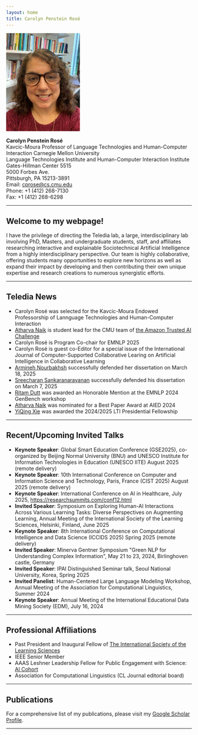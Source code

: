 ```yaml
---
layout: home
title: Carolyn Penstein Rosé
---
```



<img src="./Carolyn.jpg" alt="Carolyn Penstein Rosé" width="200">

**Carolyn Penstein Rosé**  
Kavcic-Moura Professor of Language Technologies and Human-Computer Interaction 
Carnegie Mellon University  
Language Technologies Institute and Human-Computer Interaction Institute  
Gates-Hillman Center 5515  
5000 Forbes Ave.  
Pittsburgh, PA 15213-3891  
Email: [cprose@cs.cmu.edu](mailto:cprose@cs.cmu.edu)  
Phone: +1 (412) 268-7130  
Fax: +1 (412) 268-6298  

---

## Welcome to my webpage!

I have the privilege of directing the Teledia lab, a large, interdisciplinary lab involving PhD, Masters, and undergraduate students, staff, and affiliates researching interactive and explainable Sociotechnical Artificial Intelligence from a highly interdisciplinary perspective. Our team is highly collaborative, offering students many opportunities to explore new horizons as well as expand their impact by developing and then contributing their own unique expertise and research creations to numerous synergistic efforts.

---

## Teledia News

- Carolyn Rosé was selected for the Kavcic-Moura Endowed Professorship of Lannguage Technologies and Human-Computer Interaction
- [Atharva Naik](https://atharva-naik.github.io/) is student lead for the CMU team of [the Amazon Trusted AI Challenge](https://www.amazon.science/amazon-nova-ai-challenge-accelerating-the-field-of-generative-ai)
- Carolyn Rosé is Program Co-chair for EMNLP 2025
- Carolyn Rosé is guest co-Editor for a special issue of the International Journal of Computer-Supported Collaborative Learing on Artificial Intelligence in Collaborative Learning
- [Armineh Nourbakhsh](https://scholar.google.com/citations?user=Itf3MeIAAAAJ&hl=en) successfully defended her dissertation on March 18, 2025
- [Sreecharan Sankaranarayanan](https://www.linkedin.com/in/sreecharansankaranarayanan/) successfully defended his dissertation on March 7, 2025
- [Ritam Dutt](https://shorit.github.io/) was awarded an Honorable Mention at the EMNLP 2024 GenBench workshop
- [Atharva Naik](https://atharva-naik.github.io/) was nominated for a Best Paper Award at AIED 2024
- [YiQing Xie](https://yiqingxyq.github.io/) was awarded the 2024/2025 LTI Presidential Fellowship

---

## Recent/Upcoming Invited Talks

- **Keynote Speaker**: Global Smart Education Conference (GSE2025), co-organized by Beijing Normal University (BNU) and UNESCO Institute for Information Technologies in Education (UNESCO IITE) August 2025 (remote delivery)
- **Keynote Speaker**: 10th International Conference on Computer and Information Science and Technology, Paris, France (CIST 2025) August 2025 (remote delivery)
- **Keynote Speaker**: International Conference on AI in Healthcare, July 2025, https://researchsummits.com/conf12.html 
- **Invited Speaker**: Symposium on Exploring Human-AI Interactions Across Various Learning Tasks: Diverse Perspectives on Augmenting Learning, Annual Meeting of the International Society of the Learning Sciences, Helsinki, Finland, June 2025
- **Keynote Speaker**: 8th  International Conference on Computational Intelligence and Data Science (ICCIDS 2025) Spring 2025 (remote delivery)
- **Invited Speaker**: Minerva Gentner Symposium "Green NLP for Understanding Complex Information", May 21 to 23, 2024, Birlinghoven castle, Germany
- **Invited Speaker**: IPAI Distinguished Seminar talk, Seoul National University, Korea, Spring 2025
- **Invited Panelist**: Human-Centered Large Language Modeling Workshop, Annual Meeting of the Association for Computational Linguistics, Summer 2024
- **Keynote Speaker**: Annual Meeting of the International Educational Data Mining Society (EDM), July 16, 2024

---

## Professional Affiliations

- Past President and Inaugural Fellow of [The International Society of the Learning Sciences](https://www.isls.org/) 
- IEEE Senior Member
- AAAS Leshner Leadership Fellow for Public Engagement with Science: [AI Cohort](https://www.aaas.org/programs/leshner-institute)
- Association for Computational Linguistics (CL Journal editorial board)

---

## Publications

For a comprehensive list of my publications, please visit my [Google Scholar Profile](https://scholar.google.com/citations?user=BMydCgcAAAAJ).

---
